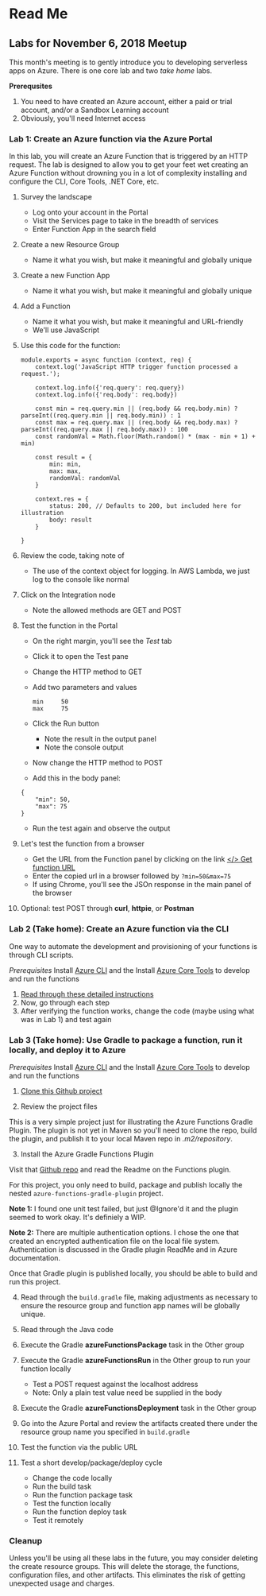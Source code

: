 # Read Me



## Labs for November 6, 2018 Meetup

This month's meeting is to gently introduce you to developing serverless apps on Azure.  There is one core lab and 
two _take home_ labs.

**Prerequsites**

1. You need to have created an Azure account, either a paid or trial account, and/or a Sandbox Learning account
2. Obviously, you'll need Internet access

### Lab 1: Create an Azure function via the Azure Portal

In this lab, you will create an Azure Function that is triggered by an HTTP request. The lab is designed to allow 
you to get your feet wet creating an Azure Function without drowning you in a lot of complexity installing and 
configure the CLI, Core Tools, .NET Core, etc.

1. Survey the landscape 
	- Log onto your account in the Portal
	- Visit the Services page to take in the breadth of services
	- Enter Function App in the search field
	
2. Create a new Resource Group
	- Name it what you wish, but make it meaningful and globally unique
	
3. Create a new Function App
	- Name it what you wish, but make it meaningful and globally unique
	
4. Add a Function
	- Name it what you wish, but make it meaningful and URL-friendly
	- We'll use JavaScript
			 
5. Use this code for the function:
	```
	module.exports = async function (context, req) {
        context.log('JavaScript HTTP trigger function processed a request.');
    
        context.log.info({'req.query': req.query})
        context.log.info({'req.body': req.body})
    
        const min = req.query.min || (req.body && req.body.min) ? parseInt((req.query.min || req.body.min)) : 1
        const max = req.query.max || (req.body && req.body.max) ? parseInt((req.query.max || req.body.max)) : 100
        const randomVal = Math.floor(Math.random() * (max - min + 1) + min)
    
        const result = {
            min: min,
            max: max,
            randomVal: randomVal 
        }
        
        context.res = {
            status: 200, // Defaults to 200, but included here for illustration
            body: result
        }
        
    }
    ```
	
6. Review the code, taking note of
	- The use of the context object for logging. In AWS Lambda, we just log to the console like normal
	
7. Click on the Integration node
	- Note the allowed methods are GET and POST
	
8. Test the function in the Portal
    - On the right margin, you'll see the _Test_ tab
    - Click it to open the Test pane
    - Change the HTTP method to GET
    - Add two parameters and values
        
        ```
        min     50
        max     75
        ```
    - Click the Run button
        - Note the result in the output panel
        - Note the console output
        
    - Now change the HTTP method to POST
    - Add this in the body panel:
    ```
    {
        "min": 50,
        "max": 75
    }
    ```
    - Run the test again and observe the output
    
9. Let's test the function from a browser
	- Get the URL from the Function panel by clicking on the link [</> Get function URL]()
	- Enter the copied url in a browser followed by `?min=50&max=75`
	- If using Chrome, you'll see the JSOn response in the main panel of the browser
	
10. Optional: test POST through **curl**, **httpie**, or **Postman** 	 

### Lab 2 (Take home): Create an Azure function via the CLI

One way to automate the development and provisioning of your functions is through CLI scripts.

*Prerequisites*
Install [Azure CLI](https://docs.microsoft.com/en-us/cli/azure/install-azure-cli?view=azure-cli-latest) and the 
Install [Azure Core Tools](https://www.npmjs.com/package/azure-functions-core-tools) to develop and run the functions 

1. [Read through these detailed instructions](https://docs.microsoft.com/en-us/azure/azure-functions/functions-create-first-azure-function-azure-cli)
2. Now, go through each step
3. After verifying the function works, change the code (maybe using what was in Lab 1) and test again

### Lab 3 (Take home): Use Gradle to package a function, run it locally, and deploy it to Azure

*Prerequisites*
Install [Azure CLI](https://docs.microsoft.com/en-us/cli/azure/install-azure-cli?view=azure-cli-latest) and the 
Install [Azure Core Tools](https://www.npmjs.com/package/azure-functions-core-tools) to develop and run the functions

1. [Clone this Github project](https://github.com/stlserverless/azure_hello_world) 

2. Review the project files

This is a very simple project just for illustrating the Azure Functions Gradle Plugin.  The plugin is not yet in Maven
so you'll need to clone the repo, build the plugin, and publish it to your local Maven repo in *.m2/repository*.

3. Install the Azure Gradle Functions Plugin

Visit that [Github repo](https://github.com/lenala/azure-gradle-plugins) and read the Readme on the Functions plugin. 

For this project, you only need to build, package and publish locally the nested `azure-functions-gradle-plugin` 
project.

**Note 1:** I found one unit test failed, but just @Ignore'd it and the plugin seemed to work okay. It's definiely a 
WIP.

**Note 2:** There are multiple authentication options. I chose the one that created an encrypted authentication file 
on the local file system. Authentication is discussed in the Gradle plugin ReadMe and in Azure documentation.

Once that Gradle plugin is published locally, you should be able to build and run this project.  

4. Read through the `build.gradle` file, making adjustments as necessary to ensure the resource group and function 
app names will be globally unique. 

5. Read through the Java code

6. Execute the Gradle **azureFunctionsPackage** task in the Other group

7. Execute the Gradle **azureFunctionsRun** in the Other group to run your function locally
	- Test a POST request against the localhost address
	- Note: Only a plain test value need be supplied in the body 

8. Execute the Gradle **azureFunctionsDeployment**  task in the Other group

9. Go into the Azure Portal and review the artifacts created there under the resource group name you specified in `build.gradle`

10. Test the function via the public URL

11. Test a short develop/package/deploy cycle
	- Change the code locally
	- Run the build task
	- Run the function package task
	- Test the function locally
	- Run the function deploy task
	- Test it remotely
	
### Cleanup

Unless you'll be using all these labs in the future, you may consider deleting the create resource groups. This
will delete the storage, the functions, configuration files, and other artifacts. This eliminates the risk of 
getting unexpected usage and charges. 
	